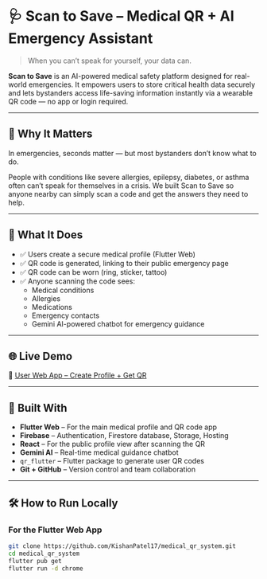 # 🩺 Scan to Save – Medical QR + AI Emergency Assistant

> When you can’t speak for yourself, your data can.

**Scan to Save** is an AI-powered medical safety platform designed for real-world emergencies. It empowers users to store critical health data securely and lets bystanders access life-saving information instantly via a wearable QR code — no app or login required.

---

## 🚨 Why It Matters

In emergencies, seconds matter — but most bystanders don’t know what to do.

People with conditions like severe allergies, epilepsy, diabetes, or asthma often can’t speak for themselves in a crisis. We built Scan to Save so anyone nearby can simply scan a code and get the answers they need to help.

---

## 🧠 What It Does

- ✅ Users create a secure medical profile (Flutter Web)
- ✅ QR code is generated, linking to their public emergency page
- ✅ QR code can be worn (ring, sticker, tattoo)
- ✅ Anyone scanning the code sees:
  - Medical conditions
  - Allergies
  - Medications
  - Emergency contacts
  - Gemini AI-powered chatbot for emergency guidance

---

## 🌐 Live Demo

🔗 [User Web App – Create Profile + Get QR](https://medicalqrsystem.web.app)  

---

## 🧱 Built With

- **Flutter Web** – For the main medical profile and QR code app
- **Firebase** – Authentication, Firestore database, Storage, Hosting
- **React** – For the public profile view after scanning the QR
- **Gemini AI** – Real-time medical guidance chatbot
- `qr_flutter` – Flutter package to generate user QR codes
- **Git + GitHub** – Version control and team collaboration

---

## 🛠️ How to Run Locally

### For the Flutter Web App

```bash
git clone https://github.com/KishanPatel17/medical_qr_system.git
cd medical_qr_system
flutter pub get
flutter run -d chrome

